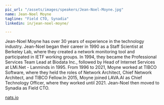 ```yaml
---
pic_url: "/assets/images/speakers/Jean-Noel-Moyne.jpg"
name: Jean-Noel	Moyne
tagline: "Field CTO, Synadia"
linkedin: in/jean-noel-moyne/

---
```

Jean-Noel Moyne has over 30 years of experience in the technology industry. Jean-Noel began their career in 1990 as a Staff Scientist at Berkeley Lab, where they created a network monitoring tool and participated in IETF working groups. In 1994, they became the Professional Services Team Lead at Biodata Inc., followed by Head of Internet Services at LMi.Net - Lanminds in 1995. From 1996 to 2021, Moyne worked at TIBCO Software, where they held the roles of Network Architect, Chief Network Architect, and TIBCO Fellow.In 2015, Moyne joined LAVA.AI as Chief Technology Officer, where they worked until 2021. Jean-Noel then moved to Synadia as Field CTO.

[nats.io](https://nats.io/blog/page)
